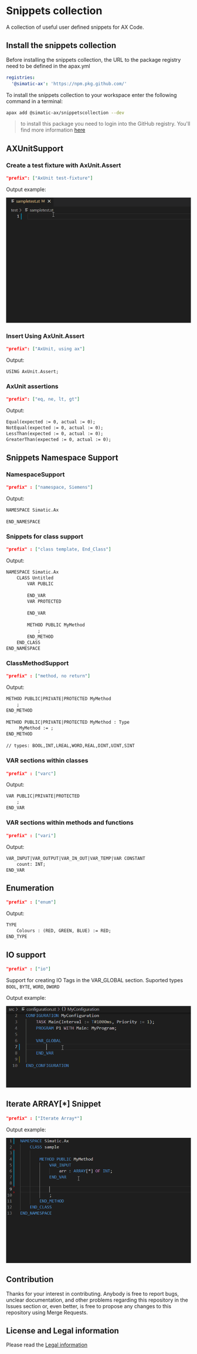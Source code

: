 # Snippets collection

A collection of useful user defined snippets for AX Code.

## Install the snippets collection

Before installing the snippets collection, the URL to the package registry need to be defined in the apax.yml

```yml
registries:
  '@simatic-ax': 'https://npm.pkg.github.com/'
```

To install the snippets collection to your workspace enter the following command in a terminal:

```bash
apax add @simatic-ax/snippetscollection --dev
```

> to install this package you need to login into the GitHub registry. You'll find more information [here](https://github.com/simatic-ax/.github/blob/main/docs/personalaccesstoken.md)

## AXUnitSupport

### Create a test fixture with AxUnit.Assert

```json
"prefix": ["AxUnit test-fixture"]
```

Output example:

![io](doc/img/ax_test-fixture.gif)

### Insert Using AxUnit.Assert

```json
"prefix": ["AxUnit, using ax"]
```

Output:

```iecst
USING AxUnit.Assert;
```

### AxUnit assertions

```json
"prefix": ["eq, ne, lt, gt"]
```

Output:

```iecst
Equal(expected := 0, actual := 0);
NotEqual(expected := 0, actual := 0);
LessThan(expected := 0, actual := 0);
GreaterThan(expected := 0, actual := 0);
```

## Snippets Namespace Support

### NamespaceSupport

```json
"prefix" : ["namespace, Siemens"]
```

Output:

```iecst
NAMESPACE Simatic.Ax
    
END_NAMESPACE
```

### Snippets for class support

```json
"prefix" : ["class template, End_Class"]
```

Output:

```iecst
NAMESPACE Simatic.Ax
    CLASS Untitled
        VAR PUBLIC
            
        END_VAR
        VAR PROTECTED
            
        END_VAR
        
        METHOD PUBLIC MyMethod
            ;
        END_METHOD
    END_CLASS
END_NAMESPACE
```

### ClassMethodSupport

```json
"prefix" : ["method, no return"]
```

Output:

```iecst
METHOD PUBLIC|PRIVATE|PROTECTED MyMethod
    ;
END_METHOD

METHOD PUBLIC|PRIVATE|PROTECTED MyMethod : Type
     MyMethod := ;
END_METHOD

// types: BOOL,INT,LREAL,WORD,REAL,DINT,UINT,SINT
```

### VAR sections within classes

```json
"prefix" : ["varc"]
```

Output:

```iecst
VAR PUBLIC|PRIVATE|PROTECTED 
    ;
END_VAR
```

### VAR sections within methods and functions

```json
"prefix" : ["vari"]
```

Output:

```iecst
VAR_INPUT|VAR_OUTPUT|VAR_IN_OUT|VAR_TEMP|VAR CONSTANT
    count: INT;
END_VAR
```

## Enumeration

```json
"prefix" : ["enum"]
```

Output:

```iec-st
TYPE
    Colours : (RED, GREEN, BLUE) := RED;
END_TYPE
```

## IO support

```json
"prefix" : ["io"]
```

Support for creating IO Tags in the VAR_GLOBAL section. Suported types `BOOL`, `BYTE`, `WORD`, `DWORD`

Output example:

![io](doc/img/io_snippet.gif)

## Iterate ARRAY[*] Snippet

```json
"prefix" : ["Iterate Array*"]
```

Output example:

![io](doc/img//iterate_array_star.gif)

## Contribution

Thanks for your interest in contributing. Anybody is free to report bugs, unclear documentation, and other problems regarding this repository in the Issues section or, even better, is free to propose any changes to this repository using Merge Requests.

## License and Legal information

Please read the [Legal information](LICENSE.md)
